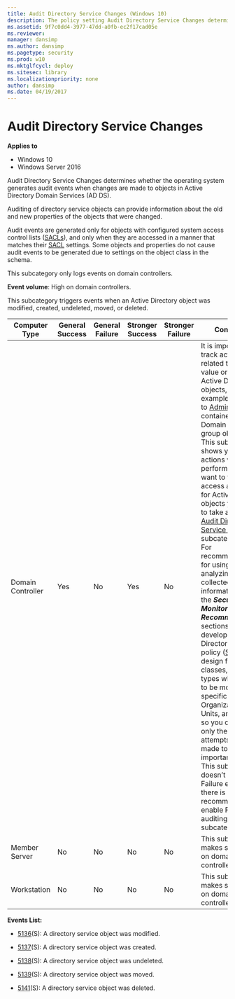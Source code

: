 ```yaml
---
title: Audit Directory Service Changes (Windows 10)
description: The policy setting Audit Directory Service Changes determines if audit events are generated when objects in Active Directory Domain Services (AD DS) are changed
ms.assetid: 9f7c0dd4-3977-47dd-a0fb-ec2f17cad05e
ms.reviewer:
manager: dansimp
ms.author: dansimp
ms.pagetype: security
ms.prod: w10
ms.mktglfcycl: deploy
ms.sitesec: library
ms.localizationpriority: none
author: dansimp
ms.date: 04/19/2017
---
```


# Audit Directory Service Changes

**Applies to**
-   Windows 10
-   Windows Server 2016


Audit Directory Service Changes determines whether the operating system generates audit events when changes are made to objects in Active Directory Domain Services (AD DS).

Auditing of directory service objects can provide information about the old and new properties of the objects that were changed.

Audit events are generated only for objects with configured system access control lists ([SACLs](https://msdn.microsoft.com/library/windows/desktop/aa374872(v=vs.85).aspx)), and only when they are accessed in a manner that matches their [SACL](https://msdn.microsoft.com/library/windows/desktop/aa374872(v=vs.85).aspx) settings. Some objects and properties do not cause audit events to be generated due to settings on the object class in the schema.

This subcategory only logs events on domain controllers.

**Event volume**: High on domain controllers.

This subcategory triggers events when an Active Directory object was modified, created, undeleted, moved, or deleted.

| Computer Type     | General Success | General Failure | Stronger Success | Stronger Failure | Comments                                                                                                                                                                                                                                                                                                                                                                                                                                                                                                                                                                                                                                                                                                                                                                                                                                                                                                                                                                                                                                                                                                                                         |
|-------------------|-----------------|-----------------|------------------|------------------|--------------------------------------------------------------------------------------------------------------------------------------------------------------------------------------------------------------------------------------------------------------------------------------------------------------------------------------------------------------------------------------------------------------------------------------------------------------------------------------------------------------------------------------------------------------------------------------------------------------------------------------------------------------------------------------------------------------------------------------------------------------------------------------------------------------------------------------------------------------------------------------------------------------------------------------------------------------------------------------------------------------------------------------------------------------------------------------------------------------------------------------------------|
| Domain Controller | Yes             | No              | Yes              | No               | It is important to track actions related to high value or critical Active Directory objects, for example, changes to [AdminSDHolder](https://technet.microsoft.com/magazine/2009.09.sdadminholder.aspx) container or Domain Admins group objects. <br>This subcategory shows you what actions were performed. If you want to track failed access attempts for Active Directory objects you need to take a look at [Audit Directory Service Access](audit-directory-service-access.md) subcategory.<br>For recommendations for using and analyzing the collected information, see the ***Security Monitoring Recommendations*** sections. Also, develop an Active Directory auditing policy ([SACL](https://msdn.microsoft.com/library/windows/desktop/aa374872(v=vs.85).aspx) design for specific classes, operation types which need to be monitored for specific Organizational Units, and so on) so you can audit only the access attempts that are made to specific important objects.<br>This subcategory doesn’t have Failure events, so there is no recommendation to enable Failure auditing for this subcategory. |
| Member Server     | No              | No              | No               | No               | This subcategory makes sense only on domain controllers.                                                                                                                                                                                                                                                                                                                                                                                                                                                                                                                                                                                                                                                                                                                                                                                                                                                                                                                                                                                                                                                                                         |
| Workstation       | No              | No              | No               | No               | This subcategory makes sense only on domain controllers.                                                                                                                                                                                                                                                                                                                                                                                                                                                                                                                                                                                                                                                                                                                                                                                                                                                                                                                                                                                                                                                                                         |

**Events List:**

-   [5136](event-5136.md)(S): A directory service object was modified.

-   [5137](event-5137.md)(S): A directory service object was created.

-   [5138](event-5138.md)(S): A directory service object was undeleted.

-   [5139](event-5139.md)(S): A directory service object was moved.

-   [5141](event-5141.md)(S): A directory service object was deleted.

